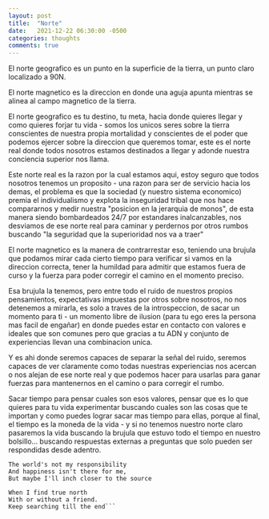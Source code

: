 ```yaml
---
layout: post
title:  "Norte"
date:   2021-12-22 06:30:00 -0500
categories: thoughts
comments: true
---
```


El norte geografico es un punto en la superficie de la tierra, un punto claro localizado a 90N.

El norte magnetico es la direccion en donde una aguja apunta mientras se alinea al campo magnetico de la tierra.

El norte geografico es tu destino, tu meta, hacia donde quieres llegar y como quieres forjar tu vida - somos los unicos seres sobre la tierra conscientes de nuestra propia mortalidad y conscientes de el poder que podemos ejercer sobre la direccion que queremos tomar, este es el norte real donde todos nosotros estamos destinados a llegar y adonde nuestra conciencia superior nos llama.

Este norte real es la razon por la cual estamos aqui, estoy seguro que todos nosotros tenemos un proposito - una razon para ser de servicio hacia los demas, el problema es que la sociedad (y nuestro sistema economico) premia el individualismo y explota la inseguridad tribal que nos hace compararnos y medir nuestra "posicion en la jerarquia de monos", de esta manera siendo bombardeados 24/7 por estandares inalcanzables, nos desviamos de ese norte real para caminar y perdernos por otros rumbos buscando "la seguridad que la superioridad nos va a traer"

El norte magnetico es la manera de contrarrestar eso, teniendo una brujula que podamos mirar cada cierto tiempo para verificar si vamos en la direccion correcta, tener la humildad para admitir que estamos fuera de curso y la fuerza para poder corregir el camino en el momento preciso.

Esa brujula la tenemos, pero entre todo el ruido de nuestros propios pensamientos, expectativas impuestas por otros sobre nosotros, no nos detenemos a mirarla, es solo a traves de la introspeccion, de sacar un momento para ti - un momento libre de ilusion (para tu ego eres la persona mas facil de engañar) en donde puedes estar en contacto con  valores e ideales que son comunes pero que gracias a tu ADN y conjunto de experiencias llevan una combinacion unica.

Y es ahi donde seremos capaces de separar la señal del ruido, seremos capaces de ver claramente como todas nuestras experiencias nos acercan o nos alejan de ese norte real y que podemos hacer para usarlas para ganar fuerzas para mantenernos en el camino o para corregir el rumbo.

Sacar tiempo para pensar cuales son esos valores, pensar que es lo que quieres para tu vida experimentar buscando cuales son las cosas que te importan y como puedes lograr sacar mas tiempo para ellas, porque al final, el tiempo es la moneda de la vida - y si no tenemos nuestro norte claro pasaremos la vida buscando la brujula que estuvo todo el tiempo en nuestro bolsillo... buscando respuestas externas a preguntas que solo pueden ser respondidas desde adentro.

```I can't see the rationality
The world's not my responsibility
And happiness isn't there for me,
But maybe I'll inch closer to the source

When I find true north
With or without a friend.
Keep searching till the end``` 
